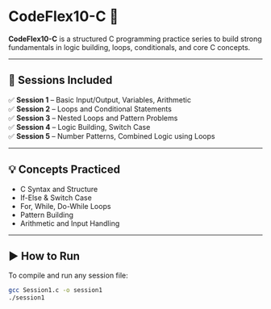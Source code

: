 # CodeFlex10-C 🔧

**CodeFlex10-C** is a structured C programming practice series to build strong fundamentals in logic building, loops, conditionals, and core C concepts.

---

## 📘 Sessions Included

✅ **Session 1** – Basic Input/Output, Variables, Arithmetic  
✅ **Session 2** – Loops and Conditional Statements  
✅ **Session 3** – Nested Loops and Pattern Problems  
✅ **Session 4** – Logic Building, Switch Case  
✅ **Session 5** – Number Patterns, Combined Logic using Loops

---

## 💡 Concepts Practiced

- C Syntax and Structure  
- If-Else & Switch Case  
- For, While, Do-While Loops  
- Pattern Building  
- Arithmetic and Input Handling  

---

## ▶️ How to Run

To compile and run any session file:

```bash
gcc Session1.c -o session1
./session1
